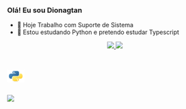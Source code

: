 ### Olá! Eu sou Dionagtan

- 🔭 Hoje Trabalho com Suporte de Sistema 
- 🌱 Estou estudando Python e pretendo estudar Typescript

<div align="center">
  <a href="https://github.com/Dionagtan">
  <img height="180em" src="https://github-readme-stats.vercel.app/api?username=Dionagtan&show_icons=true&theme=dark&include_all_commits=true&count_private=false"/>
  <img height="180em" src="https://github-readme-stats.vercel.app/api/top-langs/?username=Dionagtan&layout=compact&langs_count=7&theme=dark"/>
</div>
  
  ##
  
<div style="display: inline_block"><br>
  <img align="center" alt="Dionagtan-Python" height="30" width="40" src="https://raw.githubusercontent.com/devicons/devicon/master/icons/python/python-original.svg">
</div>
  
  ##
  
<div> 
  <a href="https://www.instagram.com/dionagtan_rafael/" target="_blank"><img src="https://img.shields.io/badge/-Instagram-%23E4405F?style=for-the-badge&logo=instagram&logoColor=white" target="_blank"></a> 
</div>
